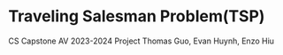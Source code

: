 # Traveling Salesman Problem(TSP)

CS Capstone AV 2023-2024 Project
Thomas Guo, Evan Huynh, Enzo Hiu
